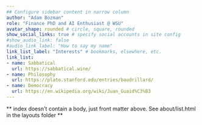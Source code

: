 ```yaml
---
## Configure sidebar content in narrow column
author: "Adam Bozman"
role: "Finance PhD and AI Enthusiast @ WSU"
avatar_shape: rounded # circle, square, rounded
show_social_links: true # specify social accounts in site config
#show_audio_link: false
#audio_link_label: "How to say my name"
link_list_label: "Interests" # bookmarks, elsewhere, etc.
link_list:
- name: Sabbatical
  url: https://sabbatical.wine/
- name: Philosophy
  url: https://plato.stanford.edu/entries/baudrillard/
- name: Democracy
  url: https://en.wikipedia.org/wiki/Juan_Guaid%C3%B3
---
```


** index doesn't contain a body, just front matter above.
See about/list.html in the layouts folder **
